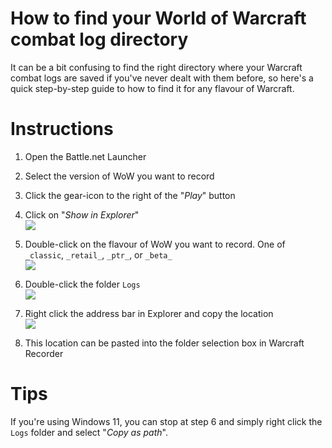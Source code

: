 # How to find your World of Warcraft combat log directory

It can be a bit confusing to find the right directory where your Warcraft combat logs are saved if you've never dealt with them before, so here's a quick step-by-step guide to how to find it for any flavour of Warcraft.

# Instructions

1. Open the Battle.net Launcher

2. Select the version of WoW you want to record

3. Click the gear-icon to the right of the "_Play_" button

4. Click on "_Show in Explorer_"<br/>
   ![](https://i.imgur.com/7Pf5Dk2.png)

5. Double-click on the flavour of WoW you want to record. One of `_classic`, `_retail_`, `_ptr_`, or `_beta_`<br/>
  ![](https://i.imgur.com/5odiFIw.png)

6. Double-click the folder `Logs`<br/>
  ![](https://i.imgur.com/TRWVpko.png)

7. Right click the address bar in Explorer and copy the location<br/>
  ![](https://i.imgur.com/4pegWpB.png)

8. This location can be pasted into the folder selection box in Warcraft Recorder

# Tips

If you're using Windows 11, you can stop at step 6 and simply right click the `Logs` folder and select "_Copy as path_".